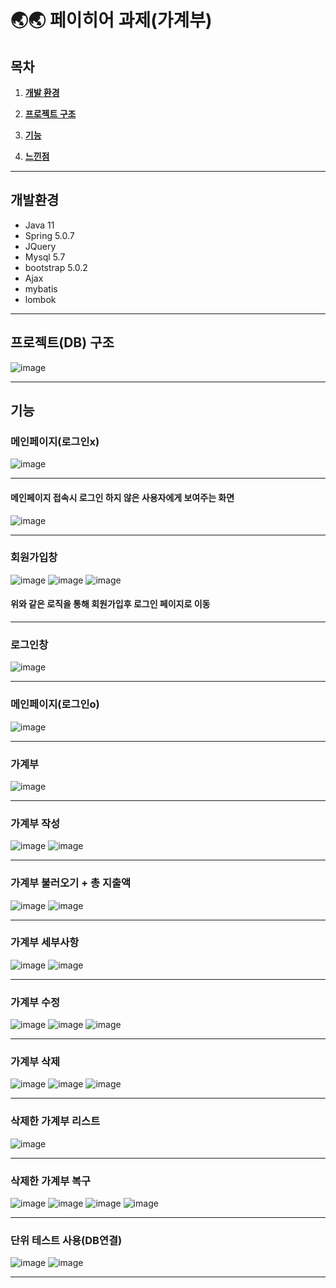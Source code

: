 # 🌏🌏 페이히어 과제(가계부)


<!---->
## 목차

1. [**개발 환경**](#개발-환경)

2. [**프로젝트 구조**](#프로젝트-구조)

3. [**기능**](#기능)

4. [**느낀점**](#느낀점)
___


## 개발환경 

  - Java 11
  - Spring 5.0.7
  - JQuery
  - Mysql 5.7
  - bootstrap 5.0.2
  - Ajax
  - mybatis
  - lombok
___

## 프로젝트(DB) 구조 
![image](https://user-images.githubusercontent.com/96283110/175437536-4191aa0c-214e-4721-9d4b-8cf8d66545ad.png)
___


## 기능
   ### 메인페이지(로그인x)
   ![image](https://user-images.githubusercontent.com/96283110/175440771-104ee0d6-0b1a-42fd-b887-3e49d7acfd48.png)
   ___
   
   #### 메인페이지 접속시 로그인 하지 않은 사용자에게 보여주는 화면
   ![image](https://user-images.githubusercontent.com/96283110/175440846-196267c9-cdad-4a06-9044-52f216ee51fc.png)
   ___
   
   ### 회원가입창
   ![image](https://user-images.githubusercontent.com/96283110/175440953-2f595de3-31f7-4eed-b19c-51a81d624bbd.png)
   ![image](https://user-images.githubusercontent.com/96283110/175441175-b507ac9f-973e-490f-bfeb-1bbfb0d5a619.png)
   ![image](https://user-images.githubusercontent.com/96283110/175441245-07a3e19a-ee74-4ff6-9ab9-bca33c0c1635.png)
  #### 위와 같은 로직을 통해 회원가입후 로그인 페이지로 이동
  ___
   
  
  ### 로그인창
  ![image](https://user-images.githubusercontent.com/96283110/175451740-d9c9936e-25bd-418c-b62b-c8719c4eb128.png)
  ___
  
  ### 메인페이지(로그인o)
  ![image](https://user-images.githubusercontent.com/96283110/175451795-68fdf436-d1f6-4032-b055-44ebd9ebf609.png)
  ___
  
  
  ### 가계부 
  ![image](https://user-images.githubusercontent.com/96283110/175453433-7f7ffc65-14a0-4c5b-9cc4-4202cc8f95fd.png)
  ___
  
  ### 가계부 작성
  ![image](https://user-images.githubusercontent.com/96283110/175453474-450d407a-f033-458a-a154-a6b28e9d879f.png)
  ![image](https://user-images.githubusercontent.com/96283110/175453523-c39b194a-0a7e-43da-874a-2235123955e5.png)
  ___

  ### 가계부 불러오기 + 총 지출액
  ![image](https://user-images.githubusercontent.com/96283110/175454955-70a8f63c-1b07-4a2c-9cc3-2272507e267e.png)
  ![image](https://user-images.githubusercontent.com/96283110/175454411-916f2dee-2485-4e1b-9593-d55be95b4ec6.png)
  ___
  
  ### 가계부 세부사항
  ![image](https://user-images.githubusercontent.com/96283110/175480318-e8fc3242-8307-458c-bd96-8960361fd389.png)
  ![image](https://user-images.githubusercontent.com/96283110/175455864-f776b817-66a8-466c-8cf2-a799eeb83ee3.png)
  ___

  
  ### 가계부 수정
  ![image](https://user-images.githubusercontent.com/96283110/175455956-2ef1eac8-a220-4c2c-b46a-baa6792a2e05.png)
  ![image](https://user-images.githubusercontent.com/96283110/175480577-9abe20d1-3565-42ac-9dfd-5824d885a24f.png)
  ![image](https://user-images.githubusercontent.com/96283110/175456020-f444347c-050a-4f95-9dd5-587dab32f0f4.png)
  ___
  

  ### 가계부 삭제
  ![image](https://user-images.githubusercontent.com/96283110/175456092-494a0cee-34c4-4cfa-b166-4006fc692ea3.png)
  ![image](https://user-images.githubusercontent.com/96283110/175480665-d8e8b683-aaef-4d42-bd4b-56a7ddeb5777.png)
  ![image](https://user-images.githubusercontent.com/96283110/175456140-465790c4-543c-434a-bd20-c2da2910ee36.png)
  ___

  
  
  ### 삭제한 가계부 리스트 
  ![image](https://user-images.githubusercontent.com/96283110/175456319-febd4e71-b96d-4a36-985e-535a6fb612fb.png)
  ___

  
  ### 삭제한 가계부 복구
  ![image](https://user-images.githubusercontent.com/96283110/175456367-8bceba57-3f87-41fd-b4e4-a90f891c4a79.png)
  ![image](https://user-images.githubusercontent.com/96283110/175481297-3f0f1927-b0ca-4c6f-aa44-af8714d076cf.png)
  ![image](https://user-images.githubusercontent.com/96283110/175456425-90e7ea3b-3747-4b2b-add0-ec75cffb44e6.png)
  ![image](https://user-images.githubusercontent.com/96283110/175456468-e6acf170-d831-4115-9f0d-5267ddeb898c.png)
  ___

  ### 단위 테스트 사용(DB연결)
  
  ![image](https://user-images.githubusercontent.com/96283110/175482617-f0dea42b-b9ae-4cf9-a5ec-42f8881e0526.png)
  ![image](https://user-images.githubusercontent.com/96283110/175482662-fc400091-9c67-4723-8bdf-e974294ccc1b.png)
___


  


  

  


  

  

  





